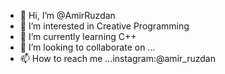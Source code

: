 - 👋 Hi, I’m @AmirRuzdan
- 👀 I’m interested in Creative Programming
- 🌱 I’m currently learning C++
- 💞️ I’m looking to collaborate on ...
- 📫 How to reach me ...instagram:@amir_ruzdan

<!---
AmirRuzdan/AmirRuzdan is a ✨ special ✨ repository because its `README.md` (this file) appears on your GitHub profile.
You can click the Preview link to take a look at your changes.
--->
